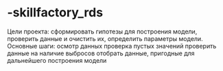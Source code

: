 # -skillfactory_rds

Цели проекта:
сформировать гипотезы для построения модели,
проверить данные и очистить их,
определить параметры модели.
Основные шаги:
осмотр данных
проверка пустых значений
проверить данные на наличие выбросов
отобрать данные, пригодные для дальнейшего построения модели
